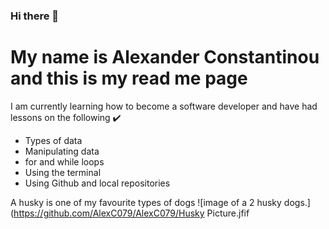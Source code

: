 ### Hi there 👋


# **My name is Alexander Constantinou and this is my read me page**

I am currently learning how to become a software developer and have had lessons on the following ✔️
-  Types of data
-  Manipulating data
-  for and while loops
-  Using the terminal
-  Using Github and local repositories

A husky is one of my favourite types of dogs
![image of a 2 husky dogs.](https://github.com/AlexC079/AlexC079/Husky Picture.jfif

<!--
**AlexC079/AlexC079** is a ✨ _special_ ✨ repository because its `README.md` (this file) appears on your GitHub profile.

Here are some ideas to get you started:

- 🔭 I’m currently working on ...
- 🌱 I’m currently learning ...
- 👯 I’m looking to collaborate on ...
- 🤔 I’m looking for help with ...
- 💬 Ask me about ...
- 📫 How to reach me: ...
- 😄 Pronouns: ...
- ⚡ Fun fact: ...
-->
